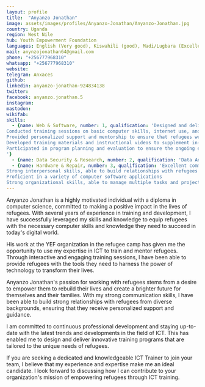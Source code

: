 ```yaml
---
layout: profile
title:  "Anyanzo Jonathan"
image: assets/images/profiles/Anyanzo-Jonathan/Anyanzo-Jonathan.jpg
country: Uganda
region: West Nile
hub: Youth Empowerment Foundation
languages: English (Very good), Kiswahili (good), Madi/Lugbara (Excellent)
mail: anynzojonathan64@gmail.com
phone: "+256777968310"
whatsapp: "+256777968310"
website: 
telegram: Anxaces
github: 
linkedin: anyanzo-jonathan-924834138
twitter: 
facebook: anyanzo.jonathan.5
instagram: 
mastodon: 
wikifab:
skills:
  - {name: Web & Software, number: 1, qualification: 'Designed and delivered computer literacy and ICT training programs for refugees
Conducted training sessions on basic computer skills, internet use, and software applications
Provided personalized support and mentorship to ensure that refugees were able to apply their new skills effectively
Developed training materials and instructional videos to supplement in-person training
Participated in program planning and evaluation to ensure the ongoing effectiveness of training programs
'}
  - {name: Data Security & Research, number: 2, qualification: 'Data Analyst - Certificate in data science'} 
  - {name: Hardware & Repair, number: 3, qualification: 'Excellent communication skills, both written and verbal
Strong interpersonal skills, able to build relationships with refugees from diverse backgrounds
Proficient in a variety of computer software applications
Strong organizational skills, able to manage multiple tasks and projects simultaneously'}
---
```

Anyanzo Jonathan is a highly motivated individual with a diploma in computer science, committed to making a positive impact in the lives of refugees. With several years of experience in training and development, I have successfully leveraged my skills and knowledge to equip refugees with the necessary computer skills and knowledge they need to succeed in today's digital world.

His work at the YEF organization in the refugee camp has given me the opportunity to use my expertise in ICT to train and mentor refugees. Through interactive and engaging training sessions, I have been able to provide refugees with the tools they need to harness the power of technology to transform their lives.

Anyanzo Jonathan's passion for working with refugees stems from a desire to empower them to rebuild their lives and create a brighter future for themselves and their families. With my strong communication skills, I have been able to build strong relationships with refugees from diverse backgrounds, ensuring that they receive personalized support and guidance.

I am committed to continuous professional development and staying up-to-date with the latest trends and developments in the field of ICT. This has enabled me to design and deliver innovative training programs that are tailored to the unique needs of refugees.

If you are seeking a dedicated and knowledgeable ICT Trainer to join your team, I believe that my experience and expertise make me an ideal candidate. I look forward to discussing how I can contribute to your organization's mission of empowering refugees through ICT training.

  




